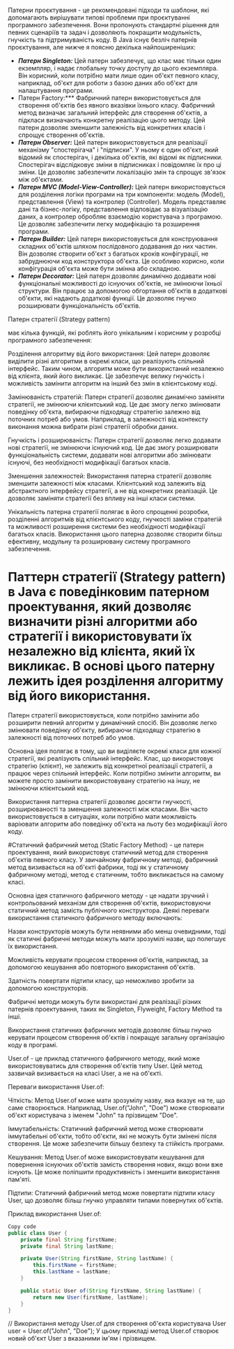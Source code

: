Патерни проєктування - це рекомендовані підходи та шаблони, які допомагають вирішувати типові проблеми при проєктуванні програмного забезпечення. Вони пропонують стандартні рішення для певних сценаріїв та задач і дозволяють покращити модульність, гнучкість та підтримуваність коду. В Java існує безліч патернів проєктування, але нижче я поясню декілька найпоширеніших:

* ***Патерн Singleton:*** Цей патерн забезпечує, що клас має тільки один екземпляр, і надає глобальну точку доступу до цього екземпляра. Він корисний, коли потрібно мати лише один об'єкт певного класу, наприклад, об'єкт для роботи з базою даних або об'єкт для налаштування програми.
* Патерн Factory:*** Фабричний патерн використовується для створення об'єктів без явного вказівки їхнього класу. Фабричний метод визначає загальний інтерфейс для створення об'єктів, а підкласи визначають конкретну реалізацію цього методу. Цей патерн дозволяє зменшити залежність від конкретних класів і спрощує створення об'єктів.
* ***Патерн Observer:*** Цей патерн використовується для реалізації механізму "спостерігача" і "підписки". У ньому є один об'єкт, який відомий як спостерігач, і декілька об'єктів, які відомі як підписники. Спостерігач відслідковує зміни в підписниках і повідомляє їх про ці зміни. Це дозволяє забезпечити локалізацію змін та спрощує зв'язок між об'єктами.
* ***Патерн MVC (Model-View-Controller):*** Цей патерн використовується для розділення логіки програми на три компоненти: модель (Model), представлення (View) та контролер (Controller). Модель представляє дані та бізнес-логіку, представлення відповідає за візуалізацію даних, а контролер обробляє взаємодію користувача з програмою. Це дозволяє забезпечити легку модифікацію та розширення програми.
* ***Патерн Builder:*** Цей патерн використовується для конструювання складних об'єктів шляхом послідовного додавання до них частин. Він дозволяє створити об'єкт з багатьох кроків конфігурації, не забруднюючи код конструктора об'єкта. Це особливо корисно, коли конфігурація об'єкта може бути змінна або складною.
* ***Патерн Decorator:*** Цей патерн дозволяє динамічно додавати нові функціональні можливості до існуючих об'єктів, не змінюючи їхньої структури. Він працює за допомогою обгортання об'єктів в додаткові об'єкти, які надають додаткові функції. Це дозволяє гнучко розширювати функціональність об'єктів.
 


Патерн стратегії (Strategy pattern) 

має кілька функцій, які роблять його унікальним і корисним у розробці програмного забезпечення:

Розділення алгоритму від його використання: Цей патерн дозволяє виділити різні алгоритми в окремі класи, що реалізують спільний інтерфейс. Таким чином, алгоритм може бути використаний незалежно від клієнта, який його викликає. Це забезпечує велику гнучкість і можливість замінити алгоритм на інший без змін в клієнтському коді.

Замінюваність стратегій: Патерн стратегії дозволяє динамічно заміняти стратегії, не змінюючи клієнтський код. Це дає змогу легко змінювати поведінку об'єкта, вибираючи підходящу стратегію залежно від поточних потреб або умов. Наприклад, в залежності від контексту виконання можна вибрати різні стратегії обробки даних.

Гнучкість і розширюваність: Патерн стратегії дозволяє легко додавати нові стратегії, не змінюючи існуючий код. Це дає змогу розширювати функціональність системи, додавати нові алгоритми або змінювати існуючі, без необхідності модифікації багатьох класів.

Зменшення залежностей: Використання патерна стратегії дозволяє зменшити залежності між класами. Клієнтський код залежить від абстрактного інтерфейсу стратегії, а не від конкретних реалізацій. Це дозволяє заміняти стратегії без впливу на інші класи системи.

Унікальність патерна стратегії полягає в його спрощенні розробки, розділенні алгоритмів від клієнтського коду, гнучкості заміни стратегій та можливості розширення системи без необхідності модифікації багатьох класів. Використання цього патерна дозволяє створити більш ефективну, модульну та розширювану систему програмного забезпечення.

# Паттерн стратегії (Strategy pattern) в Java є поведінковим патерном проектування, який дозволяє визначити різні алгоритми або стратегії і використовувати їх незалежно від клієнта, який їх викликає. В основі цього патерну лежить ідея розділення алгоритму від його використання.

Патерн стратегії використовується, коли потрібно замінити або розширити певний алгоритм у динамічний спосіб. Він дозволяє легко змінювати поведінку об'єкту, вибираючи підходящу стратегію в залежності від поточних потреб або умов.

Основна ідея полягає в тому, що ви виділяєте окремі класи для кожної стратегії, які реалізують спільний інтерфейс. Клас, що використовує стратегію (клієнт), не залежить від конкретної реалізації стратегії, а працює через спільний інтерфейс. Коли потрібно змінити алгоритм, ви можете просто замінити використовувану стратегію на іншу, не змінюючи клієнтський код.

Використання паттерна стратегії дозволяє досягти гнучкості, розширюваності та зменшення залежності між класами. Він часто використовується в ситуаціях, коли потрібно мати можливість варіювати алгоритм або поведінку об'єкта на льоту без модифікації його коду.



#Статичний фабричний метод (Static Factory Method) - це патерн проектування, який використовує статичний метод для створення об'єктів певного класу. У звичайному фабричному методі, фабричний метод визивається на об'єкті фабрики, тоді як у статичному фабричному методі, метод є статичним, тобто викликається на самому класі.

Основна ідея статичного фабричного методу - це надати зручний і контрольований механізм для створення об'єктів, використовуючи статичний метод замість публічного конструктора. Деякі переваги використання статичного фабричного методу включають:

Назви конструкторів можуть бути неявними або менш очевидними, тоді як статичні фабричні методи можуть мати зрозумілі назви, що полегшує їх використання.

Можливість керувати процесом створення об'єктів, наприклад, за допомогою кешування або повторного використання об'єктів.

Здатність повертати підтипи класу, що неможливо зробити за допомогою конструкторів.

Фабричні методи можуть бути використані для реалізації різних патернів проектування, таких як Singleton, Flyweight, Factory Method та інші.

Використання статичних фабричних методів дозволяє більш гнучко керувати процесом створення об'єктів і покращує загальну організацію коду в програмі.




User.of - це приклад статичного фабричного методу, який може використовуватись для створення об'єктів типу User. Цей метод зазвичай визивається на класі User, а не на об'єкті.

Переваги використання User.of:

Чіткість: Метод User.of може мати зрозумілу назву, яка вказує на те, що саме створюється. Наприклад, User.of("John", "Doe") може створювати об'єкт користувача з іменем "John" та прізвищем "Doe".

Іммутабельність: Статичний фабричний метод може створювати іммутабельні об'єкти, тобто об'єкти, які не можуть бути змінені після створення. Це може забезпечити більшу безпеку та стійкість програми.

Кешування: Метод User.of може використовувати кешування для повернення існуючих об'єктів замість створення нових, якщо вони вже існують. Це може поліпшити продуктивність і зменшити використання пам'яті.

Підтипи: Статичний фабричний метод може повертати підтипи класу User, що дозволяє більш гнучко управляти типами повернутих об'єктів.

Приклад використання User.of:

```java
Copy code
public class User {
    private final String firstName;
    private final String lastName;

    private User(String firstName, String lastName) {
        this.firstName = firstName;
        this.lastName = lastName;
    }

    public static User of(String firstName, String lastName) {
        return new User(firstName, lastName);
    }
}
```
// Використання методу User.of для створення об'єкта користувача
User user = User.of("John", "Doe");
У цьому прикладі метод User.of створює новий об'єкт User з вказаними ім'ям і прізвищем.
